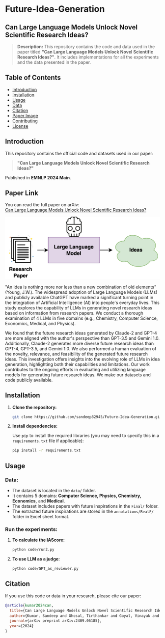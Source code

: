 # **Future-Idea-Generation**

## **Can Large Language Models Unlock Novel Scientific Research Ideas?**

> **Description:** This repository contains the code and data used in the paper titled **"Can Large Language Models Unlock Novel Scientific Research Ideas?"**. It includes implementations for all the experiments and the data presented in the paper.

## **Table of Contents**

- [Introduction](#introduction)
- [Installation](#installation)
- [Usage](#usage)
- [Data](#data)
- [Citation](#citation)
- [Paper Image](#paper-image)
- [Contributing](#contributing)
- [License](#license)

## **Introduction**

This repository contains the official code and datasets used in our paper:

> **"Can Large Language Models Unlock Novel Scientific Research Ideas?"**

Published in **EMNLP 2024 Main**.

## Paper Link

You can read the full paper on arXiv:  
[Can Large Language Models Unlock Novel Scientific Research Ideas?](https://arxiv.org/abs/2409.06185)

![Paper Image](intro.png)

"An idea is nothing more nor less than a new combination of old elements" (Young, J.W.). The widespread adoption of Large Language Models (LLMs) and publicly available ChatGPT have marked a significant turning point in the integration of Artificial Intelligence (AI) into people's everyday lives. This study explores the capability of LLMs in generating novel research ideas based on information from research papers. We conduct a thorough examination of 4 LLMs in five domains (e.g., Chemistry, Computer Science, Economics, Medical, and Physics). 

We found that the future research ideas generated by Claude-2 and GPT-4 are more aligned with the author's perspective than GPT-3.5 and Gemini 1.0. Additionally, Claude-2 generates more diverse future research ideas than GPT-4, GPT-3.5, and Gemini 1.0. We also performed a human evaluation of the novelty, relevance, and feasibility of the generated future research ideas. This investigation offers insights into the evolving role of LLMs in idea generation, highlighting both their capabilities and limitations. Our work contributes to the ongoing efforts in evaluating and utilizing language models for generating future research ideas. We make our datasets and code publicly available.

## **Installation**

1. **Clone the repository:**

    ```bash
    git clone https://github.com/sandeep82945/Future-Idea-Generation.git
    ```

2. **Install dependencies:**

    Use `pip` to install the required libraries (you may need to specify this in a `requirements.txt` file if applicable):

    ```bash
    pip install -r requirements.txt
    ```

## **Usage**

### **Data:**

- The dataset is located in the `data/` folder.
- It contains 5 domains: **Computer Science, Physics, Chemistry, Economics,** and **Medical**.
- The dataset includes papers with future inspirations in the `Final/` folder.
- The extracted future inspirations are stored in the `annotations/RealF/` folder in Excel sheet format.

### **Run the experiments:**

1. **To calculate the IAScore:**

    ```bash
    python code/run2.py
    ```

2. **To use LLM as a judge:**

    ```bash
    python code/GPT_as_reviewer.py
    ```

## **Citation**

If you use this code or data in your research, please cite our paper:

```bibtex
@article{kumar2024can,
  title={Can Large Language Models Unlock Novel Scientific Research Ideas?},
  author={Kumar, Sandeep and Ghosal, Tirthankar and Goyal, Vinayak and Ekbal, Asif},
  journal={arXiv preprint arXiv:2409.06185},
  year={2024}
}
